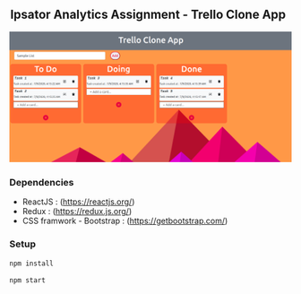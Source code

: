 ##  Ipsator Analytics Assignment - Trello Clone App

![Home Page](https://github.com/Manishsharma203/Ipsator-assignment/blob/master/public/HomePageIA.png)

### Dependencies

* ReactJS : (https://reactjs.org/)
* Redux : (https://redux.js.org/)
* CSS framwork - Bootstrap : (https://getbootstrap.com/)

### Setup

```
npm install
```
```
npm start
```
